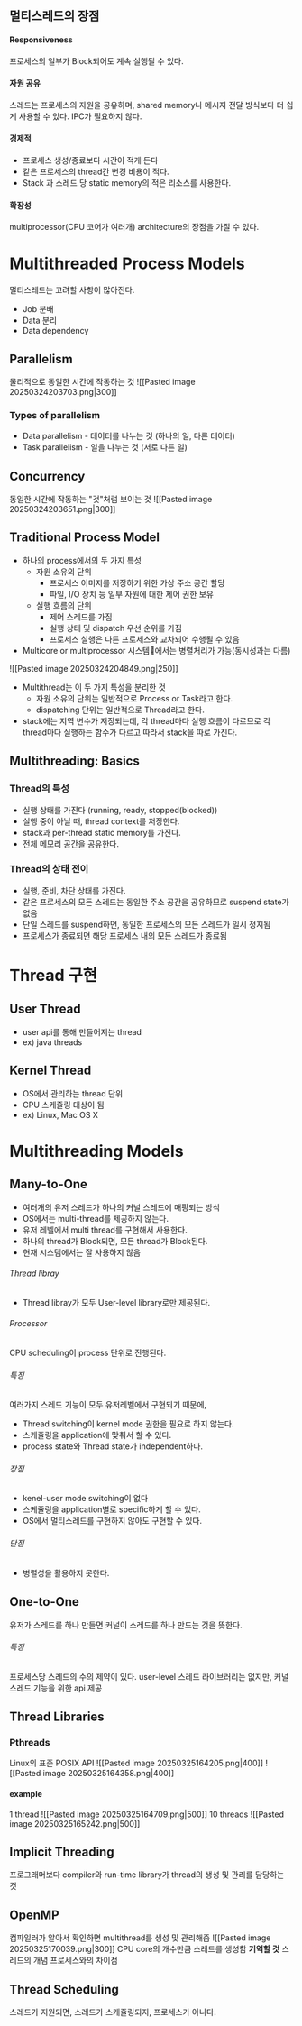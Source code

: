 ## 멀티스레드의 장점
#### Responsiveness
프로세스의 일부가 Block되어도 계속 실행될 수 있다.
#### 자원 공유
스레드는 프로세스의 자원을 공유하며, shared memory나 메시지 전달 방식보다 더 쉽게 사용할 수 있다.
IPC가 필요하지 않다.
#### 경제적
- 프로세스 생성/종료보다 시간이 적게 든다
- 같은 프로세스의 thread간 변경 비용이 적다.
- Stack 과 스레드 당 static memory의 적은 리소스를 사용한다.
#### 확장성
multiprocessor(CPU 코어가 여러개) architecture의 장점을 가질 수 있다.
# Multithreaded Process Models
멀티스레드는 고려할 사항이 많아진다.
- Job 분배
- Data 분리
- Data dependency
## Parallelism
물리적으로 동일한 시간에 작동하는 것
![[Pasted image 20250324203703.png|300]]
### Types of parallelism
- Data parallelism - 데이터를 나누는 것 (하나의 일, 다른 데이터)
- Task parallelism - 일을 나누는 것 (서로 다른 일)
## Concurrency
동일한 시간에 작동하는 "것"처럼 보이는 것
![[Pasted image 20250324203651.png|300]]
## Traditional Process Model
- 하나의 process에서의 두 가지 특성
	- 자원 소유의 단위
		- 프로세스 이미지를 저장하기 위한 가상 주소 공간 할당
		- 파일, I/O 장치 등 일부 자원에 대한 제어 권한 보유
	- 실행 흐름의 단위
		- 제어 스레드를 가짐
		- 실행 상태 및 dispatch 우선 순위를 가짐
		- 프로세스 실행은 다른 프로세스와 교차되어 수행될 수 있음
- Multicore or multiprocessor 시스템에서는 병렬처리가 가능(동시성과는 다름)

![[Pasted image 20250324204849.png|250]]
- Multithread는 이 두 가지 특성을 분리한 것
	- 자원 소유의 단위는 일반적으로 Process or Task라고 한다.
	- dispatching 단위는 일반적으로 Thread라고 한다.
- stack에는 지역 변수가 저장되는데, 각 thread마다 실행 흐름이 다르므로 각 thread마다 실행하는 함수가 다르고 따라서 stack을 따로 가진다.
## Multithreading: Basics
### Thread의 특성
- 실행 상태를 가진다 (running, ready, stopped(blocked))
- 실행 중이 아닐 때, thread context를 저장한다.
- stack과 per-thread static memory를 가진다.
- 전체 메모리 공간을 공유한다.
### Thread의 상태 전이
- 실행, 준비, 차단 상태를 가진다.
- 같은 프로세스의 모든 스레드는 동일한 주소 공간을 공유하므로 suspend state가 없음
- 단일 스레드를 suspend하면, 동일한 프로세스의 모든 스레드가 일시 정지됨
- 프로세스가 종료되면 해당 프로세스 내의 모든 스레드가 종료됨
# Thread 구현
## User Thread
- user api를 통해 만들어지는 thread
- ex) java threads
## Kernel Thread
- OS에서 관리하는 thread 단위
- CPU 스케쥴링 대상이 됨
- ex) Linux, Mac OS X
# Multithreading Models
## Many-to-One
- 여러개의 유저 스레드가 하나의 커널 스레드에 매핑되는 방식
- OS에서는 multi-thread를 제공하지 않는다.
- 유저 레벨에서 multi thread를 구현해서 사용한다.
- 하나의 thread가 Block되면, 모든 thread가 Block된다.
- 현재 시스템에서는 잘 사용하지 않음
###### Thread libray
- Thread libray가 모두 User-level library로만 제공된다.
###### Processor
CPU scheduling이 process 단위로 진행된다.
###### 특징
여러가지 스레드 기능이 모두 유저레벨에서 구현되기 때문에,
- Thread switching이 kernel mode 권한을 필요로 하지 않는다.
- 스케쥴링을 application에 맞춰서 할 수 있다.
- process state와 Thread state가 independent하다.
###### 장점
- kenel-user mode switching이 없다
- 스케쥴링을 application별로 specific하게 할 수 있다.
- OS에서 멀티스레드를 구현하지 않아도 구현할 수 있다.
###### 단점
- 병렬성을 활용하지 못한다.
## One-to-One
유저가 스레드를 하나 만들면 커널이 스레드를 하나 만드는 것을 뜻한다.
###### 특징
프로세스당 스레드의 수의 제약이 있다.
user-level 스레드 라이브러리는 없지만, 커널 스레드 기능을 위한 api 제공

## Thread Libraries
### Pthreads
Linux의 표준 POSIX API
![[Pasted image 20250325164205.png|400]]
![[Pasted image 20250325164358.png|400]]
#### example
1 thread
![[Pasted image 20250325164709.png|500]]
10 threads
![[Pasted image 20250325165242.png|500]]
## Implicit Threading
프로그래머보다 compiler와 run-time library가 thread의 생성 및 관리를 담당하는 것
## OpenMP
컴파일러가 알아서 확인하면 multithread를 생성 및 관리해줌
![[Pasted image 20250325170039.png|300]]
CPU core의 개수만큼 스레드를 생성함
**기억할 것** 
스레드의 개념 프로세스와의 차이점
## Thread Scheduling
스레드가 지원되면, 스레드가 스케쥴링되지, 프로세스가 아니다.